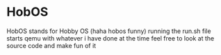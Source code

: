 # HobOS

HobOS stands for Hobby OS (haha hobos funny)
running the run.sh file starts qemu with whatever i have done at the time
feel free to look at the source code and make fun of it
